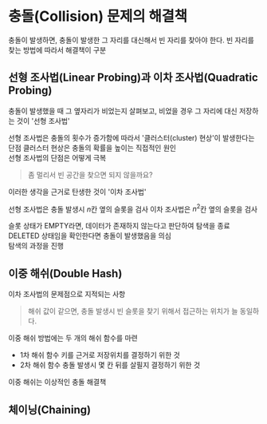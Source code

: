 # 충돌(Collision) 문제의 해결책
충돌이 발생하면, 충돌이 발생한 그 자리를 대신해서 빈 자리를 찾아야 한다. 빈 자리를 찾는 방법에 따라서 해결책이 구분

## 선형 조사법(Linear Probing)과 이차 조사법(Quadratic Probing)
충돌이 발생했을 때 그 옆자리가 비었는지 살펴보고, 비었을 경우 그 자리에 대신 저장하는 것이 '선형 조사법'

선형 조사법은 충돌의 횟수가 증가함에 따라서 '클러스터(cluster) 현상'이 발생한다는 단점
클러스터 현상은 충돌의 확률을 높이는 직접적인 원인  
선형 조사법의 단점은 어떻게 극복

> 좀 멀리서 빈 공간을 찾으면 되지 않을까요?

이러한 생각을 근거로 탄생한 것이 '이차 조사법'

선형 조사법은 충돌 발생시 $n$칸 옆의 슬롯을 검사
이차 조사법은 $n^2$칸 옆의 슬롯을 검사

슬롯 상태가 EMPTY라면, 데이터가 존재하지 않는다고 판단하여 탐색을 종료  
DELETED 상태임을 확인한다면 충돌이 발생했음을 의심  
탐색의 과정을 진행

## 이중 해쉬(Double Hash)
이차 조사법의 문제점으로 지적되는 사항

> 해쉬 값이 같으면, 충돌 발생시 빈 슬롯을 찾기 위해서 접근하는 위치가 늘 동일하다.

이중 해쉬 방법에는 두 개의 해쉬 함수를 마련

* 1차 해쉬 함수 키를 근거로 저장위치를 결정하기 위한 것
* 2차 해쉬 함수 충돌 발생시 몇 칸 뒤를 살필지 결정하기 위한 것

이중 해쉬는 이상적인 충돌 해결책

## 체이닝(Chaining)
